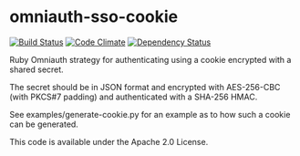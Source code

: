 omniauth-sso-cookie
=====================

[![Build Status](https://travis-ci.org/cdman/omniauth-sso-cookie.png?branch=master)](https://travis-ci.org/cdman/omniauth-sso-cookie)
[![Code Climate](https://codeclimate.com/github/cdman/omniauth-sso-cookie.png)](https://codeclimate.com/github/cdman/omniauth-sso-cookie)
[![Dependency Status](https://gemnasium.com/cdman/omniauth-sso-cookie.png)](https://gemnasium.com/cdman/omniauth-sso-cookie)

Ruby Omniauth strategy for authenticating using a cookie encrypted with a shared secret.

The secret should be in JSON format and encrypted with AES-256-CBC (with PKCS#7 padding) and authenticated with a SHA-256 HMAC.

See examples/generate-cookie.py for an example as to how such a cookie can be generated.

This code is available under the Apache 2.0 License.

